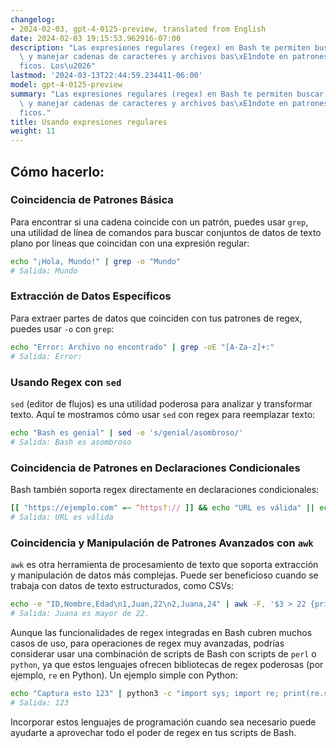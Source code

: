 ```yaml
---
changelog:
- 2024-02-03, gpt-4-0125-preview, translated from English
date: 2024-02-03 19:15:53.962916-07:00
description: "Las expresiones regulares (regex) en Bash te permiten buscar, manipular\
  \ y manejar cadenas de caracteres y archivos bas\xE1ndote en patrones espec\xED\
  ficos. Los\u2026"
lastmod: '2024-03-13T22:44:59.234411-06:00'
model: gpt-4-0125-preview
summary: "Las expresiones regulares (regex) en Bash te permiten buscar, manipular\
  \ y manejar cadenas de caracteres y archivos bas\xE1ndote en patrones espec\xED\
  ficos."
title: Usando expresiones regulares
weight: 11
---
```


## Cómo hacerlo:


### Coincidencia de Patrones Básica
Para encontrar si una cadena coincide con un patrón, puedes usar `grep`, una utilidad de línea de comandos para buscar conjuntos de datos de texto plano por líneas que coincidan con una expresión regular:

```bash
echo "¡Hola, Mundo!" | grep -o "Mundo"
# Salida: Mundo
```

### Extracción de Datos Específicos
Para extraer partes de datos que coinciden con tus patrones de regex, puedes usar `-o` con `grep`:

```bash
echo "Error: Archivo no encontrado" | grep -oE "[A-Za-z]+:"
# Salida: Error:
```

### Usando Regex con `sed`
`sed` (editor de flujos) es una utilidad poderosa para analizar y transformar texto. Aquí te mostramos cómo usar `sed` con regex para reemplazar texto:

```bash
echo "Bash es genial" | sed -e 's/genial/asombroso/'
# Salida: Bash es asombroso
```

### Coincidencia de Patrones en Declaraciones Condicionales
Bash también soporta regex directamente en declaraciones condicionales:

```bash
[[ "https://ejemplo.com" =~ ^https?:// ]] && echo "URL es válida" || echo "URL es inválida"
# Salida: URL es válida
```

### Coincidencia y Manipulación de Patrones Avanzados con `awk`
`awk` es otra herramienta de procesamiento de texto que soporta extracción y manipulación de datos más complejas. Puede ser beneficioso cuando se trabaja con datos de texto estructurados, como CSVs:

```bash
echo -e "ID,Nombre,Edad\n1,Juan,22\n2,Juana,24" | awk -F, '$3 > 22 {print $2 " es mayor de 22."}'
# Salida: Juana es mayor de 22.
```

Aunque las funcionalidades de regex integradas en Bash cubren muchos casos de uso, para operaciones de regex muy avanzadas, podrías considerar usar una combinación de scripts de Bash con scripts de `perl` o `python`, ya que estos lenguajes ofrecen bibliotecas de regex poderosas (por ejemplo, `re` en Python). Un ejemplo simple con Python:

```bash
echo "Captura esto 123" | python3 -c "import sys; import re; print(re.search('(\d+)', sys.stdin.read()).group(0))"
# Salida: 123
```

Incorporar estos lenguajes de programación cuando sea necesario puede ayudarte a aprovechar todo el poder de regex en tus scripts de Bash.
